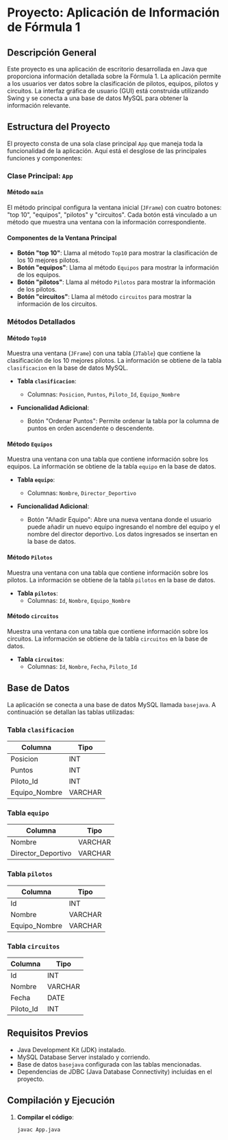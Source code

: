 # Proyecto: Aplicación de Información de Fórmula 1

## Descripción General

Este proyecto es una aplicación de escritorio desarrollada en Java que proporciona información detallada sobre la Fórmula 1. La aplicación permite a los usuarios ver datos sobre la clasificación de pilotos, equipos, pilotos y circuitos. La interfaz gráfica de usuario (GUI) está construida utilizando Swing y se conecta a una base de datos MySQL para obtener la información relevante.

## Estructura del Proyecto

El proyecto consta de una sola clase principal `App` que maneja toda la funcionalidad de la aplicación. Aquí está el desglose de las principales funciones y componentes:

### Clase Principal: `App`

#### Método `main`

El método principal configura la ventana inicial (`JFrame`) con cuatro botones: "top 10", "equipos", "pilotos" y "circuitos". Cada botón está vinculado a un método que muestra una ventana con la información correspondiente.

#### Componentes de la Ventana Principal

- **Botón "top 10"**: Llama al método `Top10` para mostrar la clasificación de los 10 mejores pilotos.
- **Botón "equipos"**: Llama al método `Equipos` para mostrar la información de los equipos.
- **Botón "pilotos"**: Llama al método `Pilotos` para mostrar la información de los pilotos.
- **Botón "circuitos"**: Llama al método `circuitos` para mostrar la información de los circuitos.

### Métodos Detallados

#### Método `Top10`

Muestra una ventana (`JFrame`) con una tabla (`JTable`) que contiene la clasificación de los 10 mejores pilotos. La información se obtiene de la tabla `clasificacion` en la base de datos MySQL.

- **Tabla `clasificacion`**:
  - Columnas: `Posicion`, `Puntos`, `Piloto_Id`, `Equipo_Nombre`
  
- **Funcionalidad Adicional**:
  - Botón "Ordenar Puntos": Permite ordenar la tabla por la columna de puntos en orden ascendente o descendente.

#### Método `Equipos`

Muestra una ventana con una tabla que contiene información sobre los equipos. La información se obtiene de la tabla `equipo` en la base de datos.

- **Tabla `equipo`**:
  - Columnas: `Nombre`, `Director_Deportivo`
  
- **Funcionalidad Adicional**:
  - Botón "Añadir Equipo": Abre una nueva ventana donde el usuario puede añadir un nuevo equipo ingresando el nombre del equipo y el nombre del director deportivo. Los datos ingresados se insertan en la base de datos.

#### Método `Pilotos`

Muestra una ventana con una tabla que contiene información sobre los pilotos. La información se obtiene de la tabla `pilotos` en la base de datos.

- **Tabla `pilotos`**:
  - Columnas: `Id`, `Nombre`, `Equipo_Nombre`
  
#### Método `circuitos`

Muestra una ventana con una tabla que contiene información sobre los circuitos. La información se obtiene de la tabla `circuitos` en la base de datos.

- **Tabla `circuitos`**:
  - Columnas: `Id`, `Nombre`, `Fecha`, `Piloto_Id`

## Base de Datos

La aplicación se conecta a una base de datos MySQL llamada `basejava`. A continuación se detallan las tablas utilizadas:

### Tabla `clasificacion`

| Columna       | Tipo     |
| ------------- | -------- |
| Posicion      | INT      |
| Puntos        | INT      |
| Piloto_Id     | INT      |
| Equipo_Nombre | VARCHAR  |

### Tabla `equipo`

| Columna            | Tipo     |
| ------------------ | -------- |
| Nombre             | VARCHAR  |
| Director_Deportivo | VARCHAR  |

### Tabla `pilotos`

| Columna       | Tipo     |
| ------------- | -------- |
| Id            | INT      |
| Nombre        | VARCHAR  |
| Equipo_Nombre | VARCHAR  |

### Tabla `circuitos`

| Columna    | Tipo     |
| ---------- | -------- |
| Id         | INT      |
| Nombre     | VARCHAR  |
| Fecha      | DATE     |
| Piloto_Id  | INT      |

## Requisitos Previos

- Java Development Kit (JDK) instalado.
- MySQL Database Server instalado y corriendo.
- Base de datos `basejava` configurada con las tablas mencionadas.
- Dependencias de JDBC (Java Database Connectivity) incluidas en el proyecto.

## Compilación y Ejecución

1. **Compilar el código**:
   ```bash
   javac App.java
